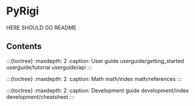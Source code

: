 # PyRigi

HERE SHOULD GO README

## Contents


:::{toctree}
:maxdepth: 2
:caption: User guide
userguide/getting_started
userguide/tutorial
userguide/api
:::

:::{toctree}
:maxdepth: 2
:caption: Math
math/index
math/references
:::

:::{toctree}
:maxdepth: 2
:caption: Development guide
development/index
development/cheatsheet
:::


